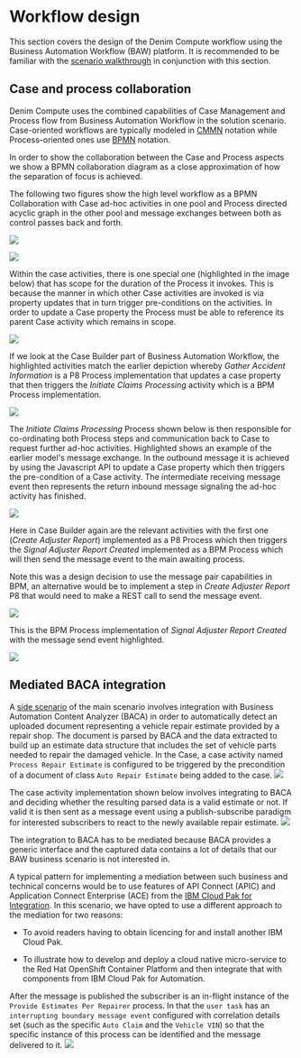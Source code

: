 # Workflow design  

This section covers the design of the Denim Compute workflow using the Business Automation Workflow (BAW) platform. It is recommended to be familiar with the [scenario walkthrough](../usecase/resources/denim-compute-scenario-walkthrough.pdf) in conjunction with this section.

## Case and process collaboration  
Denim Compute uses the combined capabilities of Case Management and Process flow from Business Automation Workflow in the solution scenario. Case-oriented workflows are typically modeled in [CMMN](https://www.omg.org/spec/CMMN/About-CMMN/) notation while Process-oriented ones use [BPMN](http://www.bpmn.org/) notation.

In order to show the collaboration between the Case and Process aspects we show a BPMN collaboration diagram as a close approximation of how the separation of focus is achieved.

The following two figures show the high level workflow as a BPMN Collaboration with Case ad-hoc activities in one pool and Process directed acyclic graph in the other pool and message exchanges between both as control passes back and forth.

![](images/workflow-design1.png)

![](images/workflow-design2.png)

Within the case activities, there is one special one (highlighted in the image below) that has scope for the duration of the Process it invokes. This is because the manner in which other Case activities are invoked is via property updates that in turn trigger pre-conditions on the activities. In order to update a Case property the Process must be able to reference its parent Case activity which remains in scope.

![](images/workflow-design3.png)

If we look at the Case Builder part of Business Automation Workflow, the highlighted activities match the earlier depiction whereby *Gather Accident Information* is a P8 Process implementation that updates a case property that then triggers the *Initiate Claims Processing* activity which is a BPM Process implementation.

![](images/workflow-design4.png)

The *Initiate Claims Processing* Process shown below is then responsible for co-ordinating both Process steps and communication back to Case to request further ad-hoc activities. Highlighted shows an example of the earlier model's message exchange. In the outbound message it is achieved by using the Javascript API to update a Case property which then triggers the pre-condition of a Case activity. The intermediate receiving message event then represents the return inbound message signaling the ad-hoc activity has finished.

![](images/workflow-design5.png)

Here in Case Builder again are the relevant activities with the first one (*Create Adjuster Report*) implemented as a P8 Process which then triggers the *Signal Adjuster Report Created* implemented as a BPM Process which will then send the message event to the main awaiting process.

Note this was a design decision to use the message pair capabilities in BPM, an alternative would be to implement a step in *Create Adjuster Report* P8 that would need to make a REST call to send the message event.

![](images/workflow-design6.png)

This is the BPM Process implementation of *Signal Adjuster Report Created* with the message send event highlighted.

![](images/workflow-design7.png)

## Mediated BACA integration <a name="mediated-baca-integration"></a>
A [side scenario](../usecase/baca-scenario-walkthrough.md) of the main scenario involves integration with Business Automation Content Analyzer (BACA) in order to automatically detect an uploaded document representing a vehicle repair estimate provided by a repair shop. The document is parsed by BACA and the data extracted to build up an estimate data structure that includes the set of vehicle parts needed to repair the damaged vehicle. In the Case, a case activity named `Process Repair Estimate` is configured to be triggered by the precondition of a document of class `Auto Repair Estimate` being added to the case.
![](images/workflow-design8.png)

The case activity implementation shown below involves integrating to BACA and deciding whether the resulting parsed data is a valid estimate or not. If valid it is then sent as a message event using a publish-subscribe paradigm for interested subscribers to react to the newly available repair estimate.
![](images/workflow-design9.png)

The integration to BACA has to be mediated because BACA provides a generic interface and the captured data contains a lot of details that our BAW business scenario is not interested in.

A typical pattern for implementing a mediation between such business and technical concerns would be to use features of API Connect (APIC) and Application Connect Enterprise (ACE) from the [IBM Cloud Pak for Integration](https://www.ibm.com/cloud/cloud-pak-for-integration). In this scenario, we have opted to use a different approach to the mediation for two reasons:

 - To avoid readers having to obtain licencing for and install another IBM Cloud Pak.
 
 - To illustrate how to develop and deploy a cloud native micro-service to the Red Hat OpenShift Container Platform and then integrate that with components from IBM Cloud Pak for Automation.

After the message is published the subscriber is an in-flight instance of the `Provide Estimates Per Repairer`  process. In that the `user task` has an `interrupting boundary message event` configured with correlation details set (such as the specific `Auto Claim` and the `Vehicle VIN`) so that the specific instance of this process can be identified and the message delivered to it.
![](images/workflow-design10.png)
